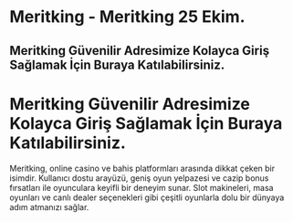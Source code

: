 # Meritking - Meritking 25 Ekim.

## Meritking Güvenilir Adresimize Kolayca Giriş Sağlamak İçin Buraya Katılabilirsiniz.
# Meritking Güvenilir Adresimize Kolayca Giriş Sağlamak İçin Buraya Katılabilirsiniz.

Meritking, online casino ve bahis platformları arasında dikkat çeken bir isimdir. Kullanıcı dostu arayüzü, geniş oyun yelpazesi ve cazip bonus fırsatları ile oyunculara keyifli bir deneyim sunar. Slot makineleri, masa oyunları ve canlı dealer seçenekleri gibi çeşitli oyunlarla dolu bir dünyaya adım atmanızı sağlar.

